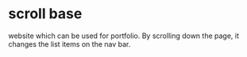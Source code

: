 # scroll base

website which can be used for portfolio.
By scrolling down the page, it changes the list items on the nav bar.
